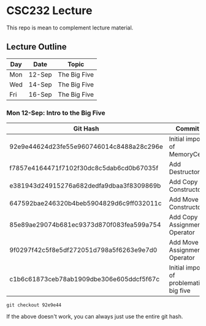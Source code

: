# CSC232 Lecture

This repo is mean to complement lecture material.

## Lecture Outline

| Day | Date   | Topic        |
|-----|--------|--------------|
| Mon | 12-Sep | The Big Five |
| Wed | 14-Sep | The Big Five |
| Fri | 16-Sep | The Big Five |

### Mon 12-Sep: Intro to the Big Five

| Git Hash                                 | Commit                                 |
|------------------------------------------|----------------------------------------|
| 92e9e44624d23fe55e960746014c8488a28c296e | Initial import of MemoryCell.          |
| f7857e4164471f7102f30dc8c5dab6cd0b67035f | Add Destructor                         |
| e381943d24915276a682dedfa9dbaa3f8309869b | Add Copy Constructor                   |
| 647592bae246320b4beb5904829d6c9ff032011c | Add Move Constructor                   |
| 85e89ae29074b681ec9373d870f083fea599a754 | Add Copy Assignment Operator           |
| 9f0297f42c5f8e5df272051d798a5f6263e9e7d0 | Add Move Assignment Operator           |
| c1b6c61873ceb78ab1909dbe306e605ddcf5f67c | Initial import of problematic big five |

```shell
git checkout 92e9e44
```

If the above doesn't work, you can always just use the entire git hash.